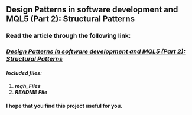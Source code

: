 ## Design Patterns in software development and MQL5 (Part 2): Structural Patterns

### Read the article through the following link:

### **_[Design Patterns in software development and MQL5 (Part 2): Structural Patterns](https://www.mql5.com/en/articles/13724)_**

#### **_Included files:_**

1. **_mqh_Files_**
2. **_README File_**

#### I hope that you find this project useful for you.
